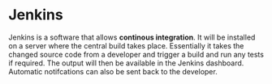 # Jenkins

Jenkins is a software that allows **continous integration**. It will be installed on a server where the central build takes place. Essentially
it takes the changed source code from a developer and trigger a build and run any tests if required. The output will then be available in the
Jenkins dashboard. Automatic notifcations can also be sent back to the developer.
